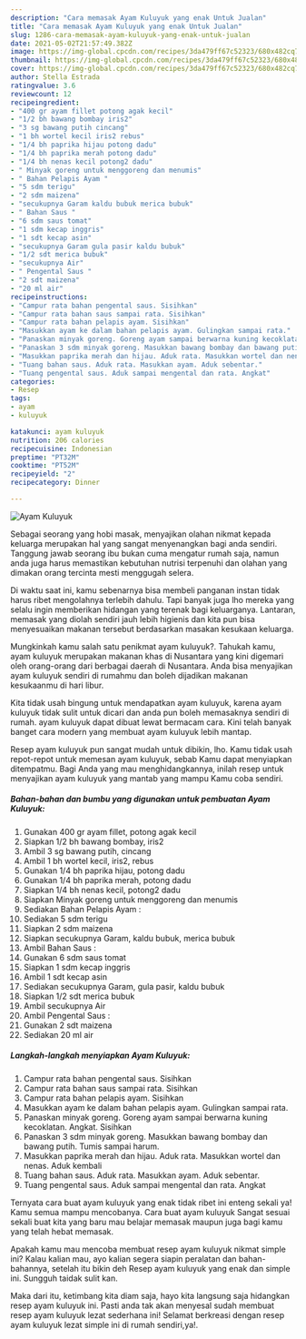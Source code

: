 ```yaml
---
description: "Cara memasak Ayam Kuluyuk yang enak Untuk Jualan"
title: "Cara memasak Ayam Kuluyuk yang enak Untuk Jualan"
slug: 1286-cara-memasak-ayam-kuluyuk-yang-enak-untuk-jualan
date: 2021-05-02T21:57:49.382Z
image: https://img-global.cpcdn.com/recipes/3da479ff67c52323/680x482cq70/ayam-kuluyuk-foto-resep-utama.jpg
thumbnail: https://img-global.cpcdn.com/recipes/3da479ff67c52323/680x482cq70/ayam-kuluyuk-foto-resep-utama.jpg
cover: https://img-global.cpcdn.com/recipes/3da479ff67c52323/680x482cq70/ayam-kuluyuk-foto-resep-utama.jpg
author: Stella Estrada
ratingvalue: 3.6
reviewcount: 12
recipeingredient:
- "400 gr ayam fillet potong agak kecil"
- "1/2 bh bawang bombay iris2"
- "3 sg bawang putih cincang"
- "1 bh wortel kecil iris2 rebus"
- "1/4 bh paprika hijau potong dadu"
- "1/4 bh paprika merah potong dadu"
- "1/4 bh nenas kecil potong2 dadu"
- " Minyak goreng untuk menggoreng dan menumis"
- " Bahan Pelapis Ayam "
- "5 sdm terigu"
- "2 sdm maizena"
- "secukupnya Garam kaldu bubuk merica bubuk"
- " Bahan Saus "
- "6 sdm saus tomat"
- "1 sdm kecap inggris"
- "1 sdt kecap asin"
- "secukupnya Garam gula pasir kaldu bubuk"
- "1/2 sdt merica bubuk"
- "secukupnya Air"
- " Pengental Saus "
- "2 sdt maizena"
- "20 ml air"
recipeinstructions:
- "Campur rata bahan pengental saus. Sisihkan"
- "Campur rata bahan saus sampai rata. Sisihkan"
- "Campur rata bahan pelapis ayam. Sisihkan"
- "Masukkan ayam ke dalam bahan pelapis ayam. Gulingkan sampai rata."
- "Panaskan minyak goreng. Goreng ayam sampai berwarna kuning kecoklatan. Angkat. Sisihkan"
- "Panaskan 3 sdm minyak goreng. Masukkan bawang bombay dan bawang putih. Tumis sampai harum."
- "Masukkan paprika merah dan hijau. Aduk rata. Masukkan wortel dan nenas. Aduk kembali"
- "Tuang bahan saus. Aduk rata. Masukkan ayam. Aduk sebentar."
- "Tuang pengental saus. Aduk sampai mengental dan rata. Angkat"
categories:
- Resep
tags:
- ayam
- kuluyuk

katakunci: ayam kuluyuk 
nutrition: 206 calories
recipecuisine: Indonesian
preptime: "PT32M"
cooktime: "PT52M"
recipeyield: "2"
recipecategory: Dinner

---
```



![Ayam Kuluyuk](https://img-global.cpcdn.com/recipes/3da479ff67c52323/680x482cq70/ayam-kuluyuk-foto-resep-utama.jpg)

Sebagai seorang yang hobi masak, menyajikan olahan nikmat kepada keluarga merupakan hal yang sangat menyenangkan bagi anda sendiri. Tanggung jawab seorang ibu bukan cuma mengatur rumah saja, namun anda juga harus memastikan kebutuhan nutrisi terpenuhi dan olahan yang dimakan orang tercinta mesti menggugah selera.

Di waktu  saat ini, kamu sebenarnya bisa membeli panganan instan tidak harus ribet mengolahnya terlebih dahulu. Tapi banyak juga lho mereka yang selalu ingin memberikan hidangan yang terenak bagi keluarganya. Lantaran, memasak yang diolah sendiri jauh lebih higienis dan kita pun bisa menyesuaikan makanan tersebut berdasarkan masakan kesukaan keluarga. 



Mungkinkah kamu salah satu penikmat ayam kuluyuk?. Tahukah kamu, ayam kuluyuk merupakan makanan khas di Nusantara yang kini digemari oleh orang-orang dari berbagai daerah di Nusantara. Anda bisa menyajikan ayam kuluyuk sendiri di rumahmu dan boleh dijadikan makanan kesukaanmu di hari libur.

Kita tidak usah bingung untuk mendapatkan ayam kuluyuk, karena ayam kuluyuk tidak sulit untuk dicari dan anda pun boleh memasaknya sendiri di rumah. ayam kuluyuk dapat dibuat lewat bermacam cara. Kini telah banyak banget cara modern yang membuat ayam kuluyuk lebih mantap.

Resep ayam kuluyuk pun sangat mudah untuk dibikin, lho. Kamu tidak usah repot-repot untuk memesan ayam kuluyuk, sebab Kamu dapat menyiapkan ditempatmu. Bagi Anda yang mau menghidangkannya, inilah resep untuk menyajikan ayam kuluyuk yang mantab yang mampu Kamu coba sendiri.

<!--inarticleads1-->

##### Bahan-bahan dan bumbu yang digunakan untuk pembuatan Ayam Kuluyuk:

1. Gunakan 400 gr ayam fillet, potong agak kecil
1. Siapkan 1/2 bh bawang bombay, iris2
1. Ambil 3 sg bawang putih, cincang
1. Ambil 1 bh wortel kecil, iris2, rebus
1. Gunakan 1/4 bh paprika hijau, potong dadu
1. Gunakan 1/4 bh paprika merah, potong dadu
1. Siapkan 1/4 bh nenas kecil, potong2 dadu
1. Siapkan  Minyak goreng untuk menggoreng dan menumis
1. Sediakan  Bahan Pelapis Ayam :
1. Sediakan 5 sdm terigu
1. Siapkan 2 sdm maizena
1. Siapkan secukupnya Garam, kaldu bubuk, merica bubuk
1. Ambil  Bahan Saus :
1. Gunakan 6 sdm saus tomat
1. Siapkan 1 sdm kecap inggris
1. Ambil 1 sdt kecap asin
1. Sediakan secukupnya Garam, gula pasir, kaldu bubuk
1. Siapkan 1/2 sdt merica bubuk
1. Ambil secukupnya Air
1. Ambil  Pengental Saus :
1. Gunakan 2 sdt maizena
1. Sediakan 20 ml air




<!--inarticleads2-->

##### Langkah-langkah menyiapkan Ayam Kuluyuk:

1. Campur rata bahan pengental saus. Sisihkan
1. Campur rata bahan saus sampai rata. Sisihkan
1. Campur rata bahan pelapis ayam. Sisihkan
1. Masukkan ayam ke dalam bahan pelapis ayam. Gulingkan sampai rata.
1. Panaskan minyak goreng. Goreng ayam sampai berwarna kuning kecoklatan. Angkat. Sisihkan
1. Panaskan 3 sdm minyak goreng. Masukkan bawang bombay dan bawang putih. Tumis sampai harum.
1. Masukkan paprika merah dan hijau. Aduk rata. Masukkan wortel dan nenas. Aduk kembali
1. Tuang bahan saus. Aduk rata. Masukkan ayam. Aduk sebentar.
1. Tuang pengental saus. Aduk sampai mengental dan rata. Angkat




Ternyata cara buat ayam kuluyuk yang enak tidak ribet ini enteng sekali ya! Kamu semua mampu mencobanya. Cara buat ayam kuluyuk Sangat sesuai sekali buat kita yang baru mau belajar memasak maupun juga bagi kamu yang telah hebat memasak.

Apakah kamu mau mencoba membuat resep ayam kuluyuk nikmat simple ini? Kalau kalian mau, ayo kalian segera siapin peralatan dan bahan-bahannya, setelah itu bikin deh Resep ayam kuluyuk yang enak dan simple ini. Sungguh taidak sulit kan. 

Maka dari itu, ketimbang kita diam saja, hayo kita langsung saja hidangkan resep ayam kuluyuk ini. Pasti anda tak akan menyesal sudah membuat resep ayam kuluyuk lezat sederhana ini! Selamat berkreasi dengan resep ayam kuluyuk lezat simple ini di rumah sendiri,ya!.

